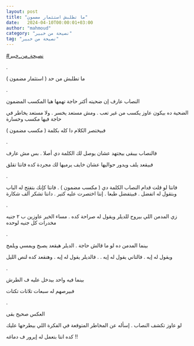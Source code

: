 ```yaml
---
layout: post
title: "ما تطلبش استثمار مضمون"
date:   2024-04-10T00:00:01+03:00
author: "mahmoud"
category: "نصيحة من خبير"
tag: "نصيحة من خبير"
---
```



[<u>\#نصيحة\_من\_خبير</u>](https://www.facebook.com/hashtag/%D9%86%D8%B5%D9%8A%D8%AD%D8%A9_%D9%85%D9%86_%D8%AE%D8%A8%D9%8A%D8%B1?__eep__=6&__cft__%5b0%5d=AZUJOCYCWleT1E4xcGGpAttZ7jDhAdOCi8qGYCI9Ogmug7ON4vLWoC0ANe-U7GHUTe90IGJqgNGqlODsCbWbNnhZX8D9zh59AEVFVPLVM9uteDc84uIYbQ4UNzldbOvN9vjeWOhLgE1gtgX5a8ArwSuqUhph9dB_qMDRwKBoalS2LNjszN40vJ9iBqH36DQ3wlQ&__tn__=*NK-R)

.

ما تطلبش من حد ( استثمار مضمون )

.

النصاب عارف إن ضحيته أكتر حاجة تهمها هيا المكسب
المضمون

الضحية ده بيكون عاوز يكسب من غير تعب . ومش مستعد يخسر .
ولا مستعد يخاطر في حاجة فيها مكسب وخسارة

فبيختصر الكلام دا كله بكلمة ( مكسب مضمون )

.

فالنصاب بيبقى بيجتهد عشان يوصل لك الكلمة دي أصلا . بس مش
عارف

فبيقعد يلف ويدور حواليها عشان خايف يرميها لك مجردة كده
فانتا تقلق

.

فانتا لو قلت قدام النصاب الكلمة دي ( مكسب مضمون ) .
فانتا كإنك بتفتح له الباب وبتقول له اتفضل . فبيتفضل طبعا . إنتا اختصرت
عليه كتير . دانتا تشكر ألف شكارة

.

زي المدمن اللي بيروح للديلر ويقول له صراحة كده . مساء
الخير عاوزين ب ٢ جنيه مخدرات كل جنيه لوحده

.

بينما المدمن ده لو ما قالش حاجة . الديلر هيقعد يصبح
ويمسي ويلمح

ويقول له إيه . فالتاني يقول له إيه . . فالديلر يقول له
إيه . وهنقعد كده لنص الليل

.

بينما فيه واحد بيدخل عليه ف الطرش

فبيرصهم له سبعات تلاتات تكتات

.

العكس صحيح بقى

لو عاوز تكشف النصاب . إسأله عن المخاطر المتوقعة في
الفكرة اللي بيطرحها عليك

كده انتا بتعمل له إيرور ف دماغه !!
